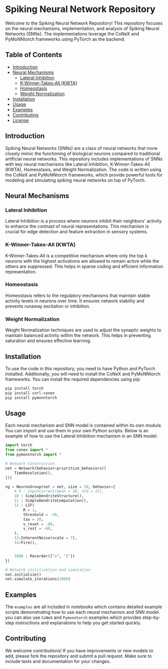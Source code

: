 # Spiking Neural Network Repository

Welcome to the Spiking Neural Network Repository! This repository focuses on the neural mechanisms, implementation, and analysis of Spiking Neural Networks (SNNs). The implementations leverage the CoNeX and PyMoNNtorch frameworks using PyTorch as the backend.

## Table of Contents
- [Introduction](#introduction)
- [Neural Mechanisms](#neural-mechanisms)
  - [Lateral Inhibition](#lateral-inhibition)
  - [K-Winner-Takes-All (KWTA)](#k-winner-takes-all-kwta)
  - [Homeostasis](#homeostasis)
  - [Weight Normalization](#weight-normalization)
- [Installation](#installation)
- [Usage](#usage)
- [Examples](#examples)
- [Contributing](#contributing)
- [License](#license)

## Introduction

Spiking Neural Networks (SNNs) are a class of neural networks that more closely mimic the functioning of biological neurons compared to traditional artificial neural networks. This repository includes implementations of SNNs with key neural mechanisms like Lateral Inhibition, K-Winner-Takes-All (KWTA), Homeostasis, and Weight Normalization. The code is written using the CoNeX and PyMoNNtorch frameworks, which provide powerful tools for modeling and simulating spiking neural networks on top of PyTorch.

## Neural Mechanisms

### Lateral Inhibition
Lateral Inhibition is a process where neurons inhibit their neighbors' activity to enhance the contrast of neural representations. This mechanism is crucial for edge detection and feature extraction in sensory systems.

### K-Winner-Takes-All (KWTA)
K-Winner-Takes-All is a competitive mechanism where only the top k neurons with the highest activations are allowed to remain active while the others are suppressed. This helps in sparse coding and efficient information representation.

### Homeostasis
Homeostasis refers to the regulatory mechanisms that maintain stable activity levels in neurons over time. It ensures network stability and prevents runaway excitation or inhibition.

### Weight Normalization
Weight Normalization techniques are used to adjust the synaptic weights to maintain balanced activity within the network. This helps in preventing saturation and ensures effective learning.

## Installation

To use the code in this repository, you need to have Python and PyTorch installed. Additionally, you will need to install the CoNeX and PyMoNNtorch frameworks. You can install the required dependencies using pip:

```bash
pip install torch
pip install cnrl-conex
pip install pymonntorch
```

## Usage

Each neural mechanism and SNN model is contained within its own module. You can import and use them in your own Python scripts. Below is an example of how to use the Lateral Inhibition mechanism in an SNN model:

```python
import torch
from conex import *
from pymonntorch import *

# Network Construction
net = Network(behavior=prioritize_behaviors([
    TimeResolution(),
]))

ng = NeuronGroup(net = net, size = 10, behavior={
    # 9 : InputCurrent(mean = 30, std = 15),
    10 : SimpleDendriteStructure(),
    11 : SimpleDendriteComputation(),
    12 : LIF(
        R = 1,
        threshold = -30,
        tau = 20,
        v_reset = -80,
        v_rest = -60,
    ),
    13:InherentNoise(scale = 7),
    14:Fire(),


    1000 : Recorder(["v", "I"]) 
})

# Network initilization and simulation
net.initialize()
net.simulate_iterations(1000)

```

## Examples

The `examples` are all included in notebooks which contains detailed example scripts demonstrating how to use each neural mechanism and SNN model. you can also use `CoNeX` and `Pymonntorch` examples which provides step-by-step instructions and explanations to help you get started quickly.

## Contributing

We welcome contributions! If you have improvements or new models to add, please fork the repository and submit a pull request. Make sure to include tests and documentation for your changes.
